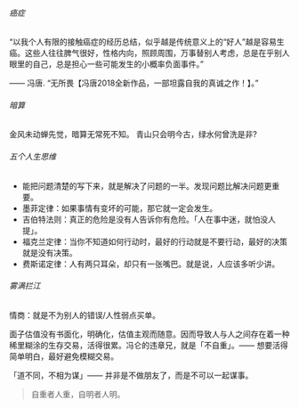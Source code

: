 

###### 癌症

“以我个人有限的接触癌症的经历总结，似乎越是传统意义上的“好人”越是容易生癌。这些人往往脾气很好，性格内向，照顾周围，万事替别人考虑，总是在乎别人眼里的自己，总是担心一些可能发生的小概率负面事件。”

—— 冯唐. “无所畏【冯唐2018全新作品，一部坦露自我的真诚之作！】。” 

<!-- more -->

###### 暗算

金风未动蝉先觉，暗算无常死不知。
青山只会明今古，绿水何曾洗是非?

###### 五个人生思维

- 能把问题清楚的写下来，就是解决了问题的一半。发现问题比解决问题更重要。
- 墨菲定律：如果事情有变坏的可能，那它就一定会发生。
- 吉伯特法则：真正的危险是没有人告诉你有危险。「人在事中迷，就怕没人提」。
- 福克兰定律：当你不知道如何行动时，最好的行动就是不要行动，最好的决策就是没有决策。
- 费斯诺定律：人有两只耳朵，却只有一张嘴巴。就是说，人应该多听少讲。



###### 雾满拦江

情商：就是不为别人的错误/人性弱点买单。

面子估值没有书面化，明确化，估值主观而随意。因而导致人与人之间存在着一种稀里糊涂的生存交易，活得很累。冯仑的违章兄，就是「不自重」。—— 想要活得简单明白，最好避免模糊交易。

「道不同，不相为谋」—— 并非是不做朋友了，而是不可以一起谋事。

> 自重者人重，自明者人明。